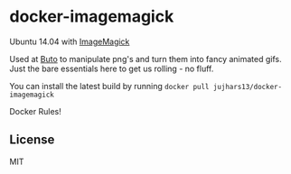 docker-imagemagick
==================

Ubuntu 14.04 with [ImageMagick](http://en.wikipedia.org/wiki/ImageMagick)

Used at [Buto](https://get.buto.tv) to manipulate png's and turn them into fancy animated gifs.  Just the bare essentials here to get us rolling - no fluff.

You can install the latest build by running `docker pull jujhars13/docker-imagemagick` 

Docker Rules!

## License
MIT
